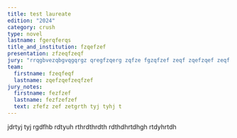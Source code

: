 ```yaml
---
title: test laureate
edition: "2024"
category: crush
type: novel
lastname: fgerqferqs
title_and_institution: fzqefzef
presentation: zfzeqfzeqf
jury: "rrqgbvezqbgvqgqrgz qregfzqerg zqfze fgzqfzef zeqf zqefzqef zeqf "
team:
  firstname: fzeqfeqf
  lastname: zqefzqefzeqfzef
jury_notes:
  firstname: fezfzef
  lastname: fezfzefzef
  text: zfefz zef zetgrth tyj tyhj t
---
```

jdrtyj tyj rgdfhb rdtyuh rthrdthrdth rdthdhrtdhgh rtdyhrtdh
